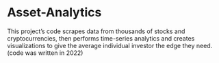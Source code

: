 # Asset-Analytics
 This project’s code scrapes data from thousands of stocks and cryptocurrencies, then performs time-series analytics and creates visualizations to give the average individual investor the edge they need. (code was written in 2022)
